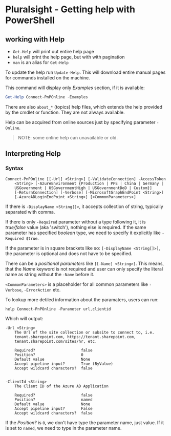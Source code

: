 # Pluralsight - Getting help with PowerShell

## working with Help

- `Get-Help` will print out entire help page
- `help` will print the help page, but with with pagination
- `man` is an alias for `Get-Help`

To update the help run `Update-Help`. This will download entire manual pages for commands installed on the machine.

This command will display only *Examples* section, if it is available:

```powershell
Get-Help Connect-PnPOnline -Examples
```

There are also `about_*` (topics) help files, which extends the help provided by the cmdlet or function. They are not always available.

Help can be acquired from online sources just by specifying parameter `-Online`.

>NOTE: some online help can unavailable or old.

## Interpreting Help

### Syntax

```text
Connect-PnPOnline [[-Url] <String>] [-ValidateConnection] -AccessToken
    <String> [-AzureEnvironment {Production | PPE | China | Germany |
    USGovernment | USGovernmentHigh | USGovernmentDoD | Custom}]
    [-ReturnConnection] [-Verbose] [-MicrosoftGraphEndPoint <String>]
    [-AzureADLoginEndPoint <String>] [<CommonParameters>]
```

If there is `-DisplayName <String[]>`, it accepts collection of string, typically separated with comma.

If there is only `-Required` parameter without a type following it, it is *true/false* value (aka 'switch'), nothing else is required. If the same parameter has specified *boolean* type, we need to specify it explicitly like `-Required $true`.

If the parameter is in square brackets like so: `[-DisplayName <String[]>]`, the parameter is optional and does not have to be specified.

There can be a *positional parameters* like `[[-Name] <String>]`. This means, that the *Name* keyword is not required and user can only specify the literal name as string without the `-Name` before it.

`<CommonParameters>` is a placeholder for all common parameters like `-Verbose`, `-ErrorAction` etc.

To lookup more detiled information about the paramaters, users can run:

```powershell
help Connect-PnPOnline -Parameter url,clientid
```

Which will output:

```text
-Url <String>
    The Url of the site collection or subsite to connect to, i.e.
    tenant.sharepoint.com, https://tenant.sharepoint.com,
    tenant.sharepoint.com/sites/hr, etc.

    Required?                    false
    Position?                    0
    Default value                None
    Accept pipeline input?       True (ByValue)
    Accept wildcard characters?  false


-ClientId <String>
    The Client ID of the Azure AD Application

    Required?                    false
    Position?                    named
    Default value                None
    Accept pipeline input?       False
    Accept wildcard characters?  false
```

If the *Position?* is `0`, we don't have type the parameter name, just value. If it is set to `named`, we need to type in the parameter name.


